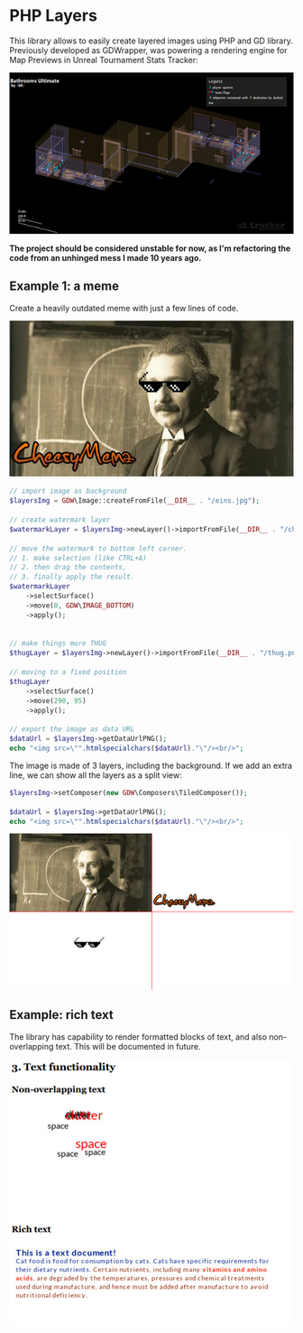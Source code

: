 # PHP Layers

This library allows to easily create layered images using PHP and GD library. 
Previously developed as GDWrapper, was powering a rendering engine for
Map Previews in Unreal Tournament Stats Tracker:

![Wireframe rendering of a game map](example/UTTDemo.jpg)

**The project should be considered unstable for now, as I'm refactoring the code from an unhinged mess I made 10 years ago.**

## Example 1: a meme
Create a heavily outdated meme with just a few lines of code.

![Einstein with thug life glasses, watermarked](example/LayeringDemoResult.jpg)

```php
// import image as background
$layersImg = GDW\Image::createFromFile(__DIR__ . "/eins.jpg");

// create watermark layer
$watermarkLayer = $layersImg->newLayer()->importFromFile(__DIR__ . "/cheesymemz.png");

// move the watermark to bottom left corner.
// 1. make selection (like CTRL+A)
// 2. then drag the contents, 
// 3. finally apply the result.
$watermarkLayer
    ->selectSurface()
    ->move(0, GDW\IMAGE_BOTTOM)
    ->apply();


// make things more THUG
$thugLayer = $layersImg->newLayer()->importFromFile(__DIR__ . "/thug.png");

// moving to a fixed position
$thugLayer
    ->selectSurface()
    ->move(290, 95)
    ->apply();

// export the image as data URL
$dataUrl = $layersImg->getDataUrlPNG();
echo "<img src=\"".htmlspecialchars($dataUrl)."\"/><br/>";
```
The image is made of 3 layers, including the background. If we add an extra line, we can show all the layers as a split view:

```php
$layersImg->setComposer(new GDW\Composers\TiledComposer());

$dataUrl = $layersImg->getDataUrlPNG();
echo "<img src=\"".htmlspecialchars($dataUrl)."\"/><br/>";
```

![Tiled view of indivitual layers making the Einstein thug life meme](example/LayeringDemoTiles.png)

## Example: rich text
The library has capability to render formatted blocks of text, and also non-overlapping text. This will be documented in future.

![Example of text rendering using the library](example/TextDemo.jpg)

